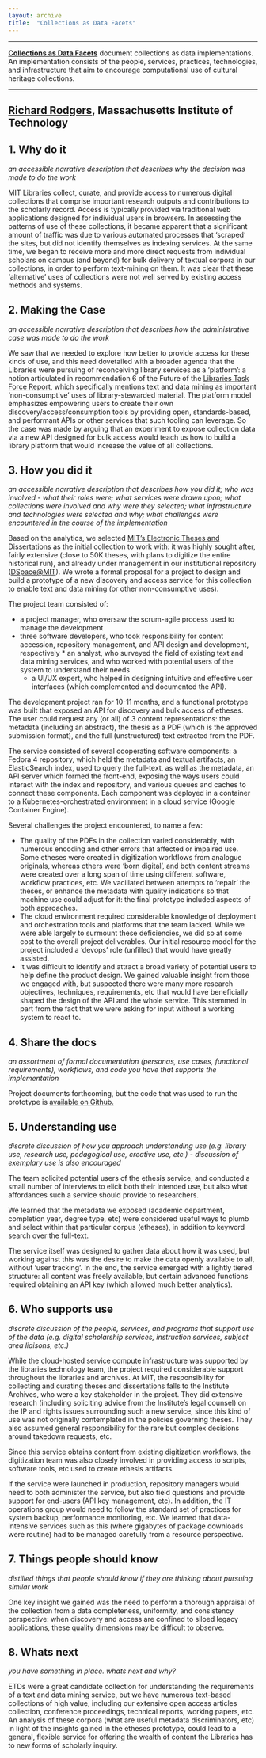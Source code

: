 ```yaml
---
layout: archive
title:  "Collections as Data Facets"
---
```

---

[**Collections as Data Facets**]() document collections as data implementations. An implementation consists of the people, services, practices, technologies, and infrastructure that aim to encourage computational use of cultural heritage collections. 

---

## [**Richard Rodgers**](http://libguides.mit.edu/c.php?g=176063&p=1160989), Massachusetts Institute of Technology 

## 1. Why do it

 *an accessible narrative description that describes why the decision was made to do the work*

MIT Libraries collect, curate, and provide access to numerous digital collections that comprise important research outputs and contributions to the scholarly record. Access is typically provided via traditional web applications designed for individual users in browsers.  In assessing the patterns of use of these collections, it became apparent that a significant amount of traffic was due to various automated processes that ‘scraped’ the sites, but did not identify themselves as indexing services. At the same time, we began to receive more and more direct requests from individual scholars on campus (and beyond) for bulk delivery of textual corpora in our collections, in order to perform text-mining on them.  It was clear that these ‘alternative’ uses of collections were not well served by existing access methods and systems.

## 2. Making the Case 

*an accessible narrative description that describes how the administrative case was made to do the work*

We saw that we needed to explore how better to provide access for these kinds of use, and this need dovetailed with a broader agenda that the Libraries were pursuing of reconceiving library services as a ‘platform’: a notion articulated in recommendation 6 of the Future of the [Libraries Task Force Report](https://www.pubpub.org/pub/future-of-libraries), which specifically mentions text and data mining as important ‘non-consumptive’ uses of library-stewarded material. The platform model emphasizes empowering users to create their own discovery/access/consumption tools by providing open, standards-based, and performant APIs or other services that such tooling can leverage. So the case was made by arguing that an experiment to expose collection data via a new API designed for bulk access would teach us how to build a library platform that would increase the value of all collections. 

## 3. How you did it

*an accessible narrative description that describes how you did it; who was involved - what their roles were; what services were drawn upon; what collections were involved and why were they selected; what infrastructure and technologies were selected and why; what challenges were encountered in the course of the implementation*

Based on the analytics, we selected [MIT’s Electronic Theses and Dissertations](http://libguides.mit.edu/diss) as the initial collection to work with: it was highly sought after, fairly extensive (close to 50K theses, with plans to digitize the entire historical run), and already under management in our institutional repository ([DSpace@MIT](https://dspace.mit.edu/handle/1721.1/7582)). We wrote a formal proposal for a project to design and build a prototype of a new discovery and access service for this collection to enable text and data mining (or other non-consumptive uses).

The project team consisted of:

* a project manager, who oversaw the scrum-agile process used to manage the development
* three software developers, who took responsibility for content accession, repository  management, and API design and development, respectively
      * an analyst, who surveyed the field of existing text and data mining services, and who worked with potential users of the system to understand their needs
  * a UI/UX expert, who helped in designing intuitive and effective user interfaces (which complemented and documented the API).

The development project ran for 10-11 months, and a functional prototype was built that exposed an API for discovery and bulk access of etheses. The user could request any (or all) of 3 content representations: the metadata (including an abstract), the thesis as a PDF (which is the approved submission format), and the full (unstructured) text extracted from the PDF.

The service consisted of several cooperating software components: a Fedora 4 repository, which held the metadata and textual artifacts, an ElasticSearch index, used to query the full-text, as well as the metadata, an API server which formed the front-end,  exposing the ways users could interact with the index and repository, and various queues and caches to connect these components.  Each component was deployed in a container to a Kubernetes-orchestrated environment in a cloud service (Google Container Engine).

Several challenges the project encountered, to name a few:

* The quality of the PDFs in the collection varied considerably, with numerous encoding and other errors that affected or impaired use. Some etheses were created in digitization workflows from analogue originals, whereas others were ‘born digital’, and both content streams were created over a long span of time using different software, workflow practices, etc.  We vacillated between attempts to ‘repair’ the theses, or enhance the metadata with quality indications so that machine use could adjust for it: the final prototype included aspects of both approaches.
* The cloud environment required considerable knowledge of deployment and orchestration tools and platforms that the team lacked. While we were able largely to surmount these deficiencies, we did so at some cost to the overall project deliverables. Our initial resource model for the project included a ‘devops’ role (unfilled) that would have greatly assisted.
* It was difficult to identify and attract a broad variety of potential users to help define the product design. We gained valuable insight from those we engaged with, but suspected there were many more research objectives, techniques, requirements, etc that would have beneficially shaped the design of the API and the whole service. This stemmed in part from the fact that we were asking for input without a working system to react to.

## 4. Share the docs 

*an assortment of formal documentation (personas, use cases, functional requirements), workflows, and code you have that supports the implementation*

Project documents forthcoming, but the code that was used to run the prototype is [available on Github.](https://github.com/mitlib-tdm)

## 5. Understanding use 

*discrete discussion of how you approach understanding use (e.g. library use, research use, pedagogical use, creative use, etc.) - discussion of exemplary use is also encouraged*

The team solicited potential users of the ethesis service, and conducted a small number of interviews to elicit both their intended use, but also what affordances such a service should provide to researchers.

We learned that the metadata we exposed (academic department, completion year, degree type, etc) were considered useful ways to plumb and select within that particular corpus (etheses), in addition to keyword search over the full-text. 

The service itself was designed to gather data about how it was used, but working against this was the desire to make the data openly available to all, without ‘user tracking’. In the end, the service emerged with a lightly tiered structure: all content was freely available, but certain advanced functions required obtaining an API key (which allowed much better analytics).

## 6. Who supports use

*discrete discussion of the people, services, and programs that support use of the data (e.g. digital scholarship services, instruction services, subject area liaisons, etc.)*

While the cloud-hosted service compute infrastructure was supported by the libraries technology team, the project required considerable support throughout the libraries and archives. At MIT, the responsibility for collecting and curating theses and dissertations falls to the Institute Archives, who were a key stakeholder in the project. They did extensive research (including soliciting  advice from the Institute’s legal counsel) on the IP and rights issues surrounding such a new service, since this kind of use was not originally contemplated in the policies governing theses. They also assumed general responsibility for the rare but complex decisions around takedown requests, etc.

Since this service obtains content from existing digitization workflows, the digitization team was also closely involved in providing access to scripts, software tools, etc used to create ethesis artifacts.

If the service were launched in production, repository managers would need to both administer the service, but also field questions and provide support for end-users (API key management, etc). In addition, the IT operations group would need to follow the standard set of practices for system backup, performance monitoring, etc. We learned that data-intensive services such as this (where gigabytes of package downloads were routine) had to be managed carefully from a resource perspective.

## 7. Things people should know 

*distilled things that people should know if they are thinking about pursuing similar work*

One key insight we gained was the need to perform a thorough appraisal of the collection from a data completeness, uniformity, and consistency perspective: when discovery and access are confined to siloed legacy applications,  these quality dimensions may be difficult to observe.

## 8. Whats next

*you have something in place. whats next and why?* 

ETDs were a great candidate collection for understanding the requirements of a text and data mining service, but we have numerous text-based collections of high value, including our extensive open access articles collection, conference proceedings, technical reports, working papers, etc. An analysis of these corpora (what are useful metadata discriminators, etc) in light of the insights gained in the etheses prototype, could lead to a general, flexible service for offering the wealth of content the Libraries has to new forms of scholarly inquiry.
